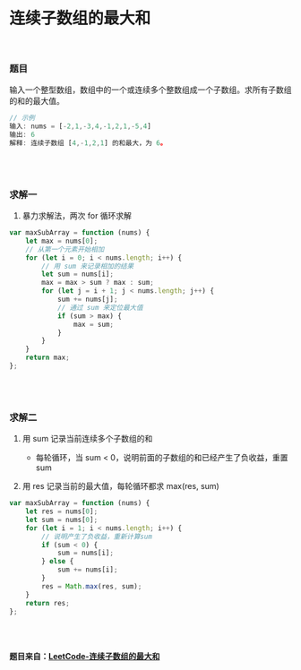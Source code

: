 # 连续子数组的最大和

</br>

### 题目

输入一个整型数组，数组中的一个或连续多个整数组成一个子数组。求所有子数组的和的最大值。

```javascript
// 示例
输入: nums = [-2,1,-3,4,-1,2,1,-5,4]
输出: 6
解释: 连续子数组 [4,-1,2,1] 的和最大，为 6。
```

</br>
</br>

### 求解一

1. 暴力求解法，两次 for 循环求解

```javascript
var maxSubArray = function (nums) {
    let max = nums[0];
    // 从第一个元素开始相加
    for (let i = 0; i < nums.length; i++) {
        // 用 sum 来记录相加的结果
        let sum = nums[i];
        max = max > sum ? max : sum;
        for (let j = i + 1; j < nums.length; j++) {
            sum += nums[j];
            // 通过 sum 来定位最大值
            if (sum > max) {
                max = sum;
            }
        }
    }
    return max;
};
```

</br>
</br>

### 求解二

1. 用 sum 记录当前连续多个子数组的和

    - 每轮循环，当 sum < 0，说明前面的子数组的和已经产生了负收益，重置 sum

2. 用 res 记录当前的最大值，每轮循环都求 max(res, sum)

```javascript
var maxSubArray = function (nums) {
    let res = nums[0];
    let sum = nums[0];
    for (let i = 1; i < nums.length; i++) {
        // 说明产生了负收益，重新计算sum
        if (sum < 0) {
            sum = nums[i];
        } else {
            sum += nums[i];
        }
        res = Math.max(res, sum);
    }
    return res;
};
```

</br>
</br>

**题目来自：[LeetCode-连续子数组的最大和](https://leetcode-cn.com/problems/lian-xu-zi-shu-zu-de-zui-da-he-lcof/submissions/)**
